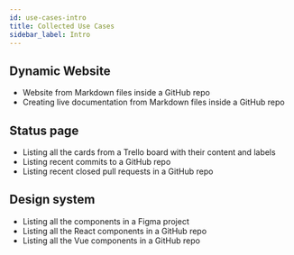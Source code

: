 ```yaml
---
id: use-cases-intro
title: Collected Use Cases
sidebar_label: Intro
---
```


## Dynamic Website

- Website from Markdown files inside a GitHub repo
- Creating live documentation from Markdown files inside a GitHub repo

## Status page

- Listing all the cards from a Trello board with their content and labels
- Listing recent commits to a GitHub repo
- Listing recent closed pull requests in a GitHub repo

## Design system

- Listing all the components in a Figma project
- Listing all the React components in a GitHub repo
- Listing all the Vue components in a GitHub repo
